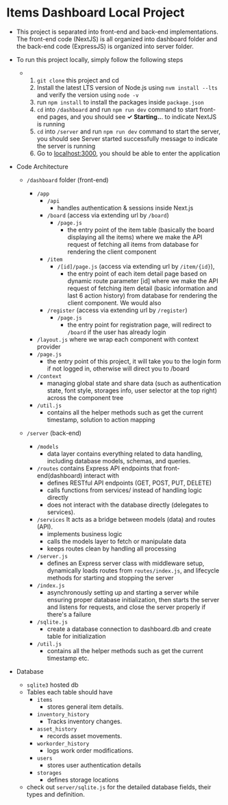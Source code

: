 # Items Dashboard Local Project
- This project is separated into front-end and back-end implementations. The front-end code (NextJS) is all organized into dashboard folder and the back-end code (ExpressJS) is organized into server folder. 
- To run this project locally, simply follow the following steps
    - 1. `git clone` this project and cd 
      2. Install the latest LTS version of Node.js using `nvm install --lts` and verify the version using `node -v`
      3. run `npm install` to install the packages inside `package.json`
      4. `cd` into `/dashboard` and run `npm run dev` command to start front-end pages, and you should see  **✓ Starting..**. to indicate NextJS is running
      5. `cd` into `/server` and run `npm run dev` command to start the server, you should see Server started successfully message to indicate the server is running
      6. Go to [localhost:3000](http://localhost:3000), you should be able to enter the application
     

- Code Architecture
    - `/dashboard` folder (front-end)
      - `/app`
          - `/api`
            - handles authentication & sessions inside Next.js
          - `/board` (access via extending url by `/board`)
            - `/page.js`
              - the entry point of the item table (basically the board displaying all the items) where we make the API request of fetching all items from database for rendering the client component
          - `/item`
            - `/[id]/page.js` (access via extending url by `/item/{id}`),
              -  the entry point of each item detail page based on dynamic route parameter [id] where we make the API request of fetching item detail (basic information and last 6 action history) from database for rendering the client component. We would also
          - `/register` (access via extending url by `/register`)
            - `/page.js`
              - the entry point for registration page, will redirect to `/board` if the user has already login
      - `/layout.js` where we wrap each component with context provider
      - `/page.js`
        - the entry point of this project, it will take you to the login form if not logged in, otherwise will direct you to /board
      - `/context`
        - managing global state and share data (such as authentication state, font style, storages info, user selector at the top right) across the component tree
      - `/util.js`
        - contains all the helper methods such as get the current timestamp, solution to action mapping
     
    - `/server` (back-end)
      - `/models`
        - data layer contains everything related to data handling, including database models, schemas, and queries.
      - `/routes` contains Express API endpoints that front-end(dashboard) interact with
        - defines RESTful API endpoints (GET, POST, PUT, DELETE)
        - calls functions from services/ instead of handling logic directly
        - does not interact with the database directly (delegates to services).
      - `/services` It acts as a bridge between models (data) and routes (API).
        - implements business logic
        - calls the models layer to fetch or manipulate data
        - keeps routes clean by handling all processing
      - `/server.js`
        - defines an Express server class with middleware setup, dynamically loads routes from `routes/index.js`, and lifecycle methods for starting and stopping the server
      - `/index.js`
        - asynchronously setting up and starting a server while ensuring proper database initialization, then starts the server and listens for requests, and close the server properly if there's a failure
      - `/sqlite.js`
        - create a database connection to dashboard.db and create table for initialization
      - `/util.js`
        - contains all the helper methods such as get the current timestamp etc.
       
- Database
    - `sqlite3` hosted db
    - Tables each table should have 
      - `items`
        - stores general item details.
      - `inventory_history`
          - Tracks inventory changes.
      - `asset_history`
          - records asset movements.
      - `workorder_history`
          - logs work order modifications.
      - `users`
          - stores user authentication details
      - `storages`
          - defines storage locations
  - check out `server/sqlite.js` for the detailed database fields, their types and definition. 
